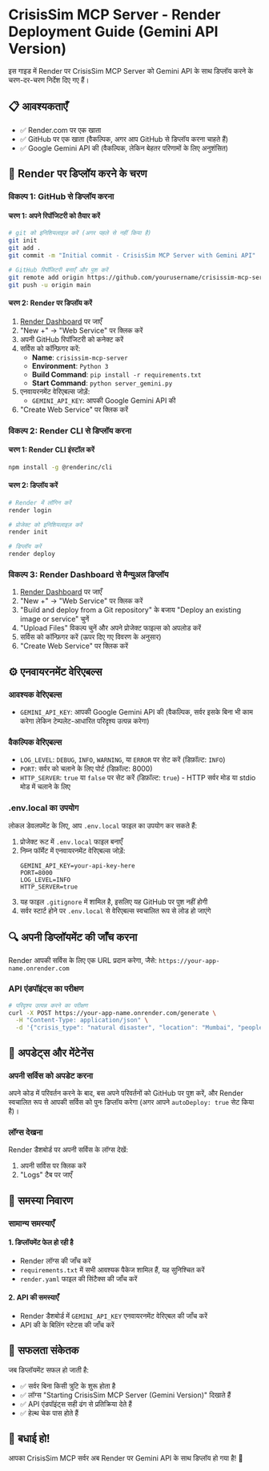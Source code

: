 # CrisisSim MCP Server - Render Deployment Guide (Gemini API Version)

इस गाइड में Render पर CrisisSim MCP Server को Gemini API के साथ डिप्लॉय करने के चरण-दर-चरण निर्देश दिए गए हैं।

## 📋 आवश्यकताएँ

- ✅ Render.com पर एक खाता
- ✅ GitHub पर एक खाता (वैकल्पिक, अगर आप GitHub से डिप्लॉय करना चाहते हैं)
- ✅ Google Gemini API की (वैकल्पिक, लेकिन बेहतर परिणामों के लिए अनुशंसित)

## 🚀 Render पर डिप्लॉय करने के चरण

### विकल्प 1: GitHub से डिप्लॉय करना

#### चरण 1: अपने रिपॉजिटरी को तैयार करें
```bash
# git को इनिशियलाइज़ करें (अगर पहले से नहीं किया है)
git init
git add .
git commit -m "Initial commit - CrisisSim MCP Server with Gemini API"

# GitHub रिपॉजिटरी बनाएँ और पुश करें
git remote add origin https://github.com/yourusername/crisissim-mcp-server.git
git push -u origin main
```

#### चरण 2: Render पर डिप्लॉय करें
1. [Render Dashboard](https://dashboard.render.com) पर जाएँ
2. "New +" → "Web Service" पर क्लिक करें
3. अपनी GitHub रिपॉजिटरी को कनेक्ट करें
4. सर्विस को कॉन्फ़िगर करें:
   - **Name**: `crisissim-mcp-server`
   - **Environment**: `Python 3`
   - **Build Command**: `pip install -r requirements.txt`
   - **Start Command**: `python server_gemini.py`
5. एनवायरनमेंट वेरिएबल्स जोड़ें:
   - `GEMINI_API_KEY`: आपकी Google Gemini API की
6. "Create Web Service" पर क्लिक करें

### विकल्प 2: Render CLI से डिप्लॉय करना

#### चरण 1: Render CLI इंस्टॉल करें
```bash
npm install -g @renderinc/cli
```

#### चरण 2: डिप्लॉय करें
```bash
# Render में लॉगिन करें
render login

# प्रोजेक्ट को इनिशियलाइज़ करें
render init

# डिप्लॉय करें
render deploy
```

### विकल्प 3: Render Dashboard से मैन्युअल डिप्लॉय

1. [Render Dashboard](https://dashboard.render.com) पर जाएँ
2. "New +" → "Web Service" पर क्लिक करें
3. "Build and deploy from a Git repository" के बजाय "Deploy an existing image or service" चुनें
4. "Upload Files" विकल्प चुनें और अपने प्रोजेक्ट फाइल्स को अपलोड करें
5. सर्विस को कॉन्फ़िगर करें (ऊपर दिए गए विवरण के अनुसार)
6. "Create Web Service" पर क्लिक करें

## ⚙️ एनवायरनमेंट वेरिएबल्स

### आवश्यक वेरिएबल्स
- `GEMINI_API_KEY`: आपकी Google Gemini API की (वैकल्पिक, सर्वर इसके बिना भी काम करेगा लेकिन टेम्पलेट-आधारित परिदृश्य उत्पन्न करेगा)

### वैकल्पिक वेरिएबल्स
- `LOG_LEVEL`: `DEBUG`, `INFO`, `WARNING`, या `ERROR` पर सेट करें (डिफ़ॉल्ट: `INFO`)
- `PORT`: सर्वर को चलाने के लिए पोर्ट (डिफ़ॉल्ट: 8000)
- `HTTP_SERVER`: `true` या `false` पर सेट करें (डिफ़ॉल्ट: `true`) - HTTP सर्वर मोड या stdio मोड में चलाने के लिए

### .env.local का उपयोग
लोकल डेवलपमेंट के लिए, आप `.env.local` फाइल का उपयोग कर सकते हैं:

1. प्रोजेक्ट रूट में `.env.local` फाइल बनाएँ
2. निम्न फॉर्मेट में एनवायरनमेंट वेरिएबल्स जोड़ें:
   ```
   GEMINI_API_KEY=your-api-key-here
   PORT=8000
   LOG_LEVEL=INFO
   HTTP_SERVER=true
   ```
3. यह फाइल `.gitignore` में शामिल है, इसलिए यह GitHub पर पुश नहीं होगी
4. सर्वर स्टार्ट होने पर `.env.local` से वेरिएबल्स स्वचालित रूप से लोड हो जाएंगे

## 🔍 अपनी डिप्लॉयमेंट की जाँच करना

Render आपकी सर्विस के लिए एक URL प्रदान करेगा, जैसे: `https://your-app-name.onrender.com`

### API एंडपॉइंट्स का परीक्षण

```bash
# परिदृश्य उत्पन्न करने का परीक्षण
curl -X POST https://your-app-name.onrender.com/generate \
  -H "Content-Type: application/json" \
  -d '{"crisis_type": "natural disaster", "location": "Mumbai", "people_count": 5000}'
```

## 🔄 अपडेट्स और मेंटेनेंस

### अपनी सर्विस को अपडेट करना

अपने कोड में परिवर्तन करने के बाद, बस अपने परिवर्तनों को GitHub पर पुश करें, और Render स्वचालित रूप से आपकी सर्विस को पुनः डिप्लॉय करेगा (अगर आपने `autoDeploy: true` सेट किया है)।

### लॉग्स देखना

Render डैशबोर्ड पर अपनी सर्विस के लॉग्स देखें:
1. अपनी सर्विस पर क्लिक करें
2. "Logs" टैब पर जाएँ

## 🚨 समस्या निवारण

### सामान्य समस्याएँ

#### 1. डिप्लॉयमेंट फेल हो रही है
- Render लॉग्स की जाँच करें
- `requirements.txt` में सभी आवश्यक पैकेज शामिल हैं, यह सुनिश्चित करें
- `render.yaml` फाइल की सिंटैक्स की जाँच करें

#### 2. API की समस्याएँ
- Render डैशबोर्ड में `GEMINI_API_KEY` एनवायरनमेंट वेरिएबल की जाँच करें
- API की के बिलिंग स्टेटस की जाँच करें

## 🎉 सफलता संकेतक

जब डिप्लॉयमेंट सफल हो जाती है:
- ✅ सर्वर बिना किसी त्रुटि के शुरू होता है
- ✅ लॉग्स "Starting CrisisSim MCP Server (Gemini Version)" दिखाते हैं
- ✅ API एंडपॉइंट्स सही ढंग से प्रतिक्रिया देते हैं
- ✅ हेल्थ चेक पास होते हैं

## 🎊 बधाई हो!

आपका CrisisSim MCP सर्वर अब Render पर Gemini API के साथ डिप्लॉय हो गया है! 🚀